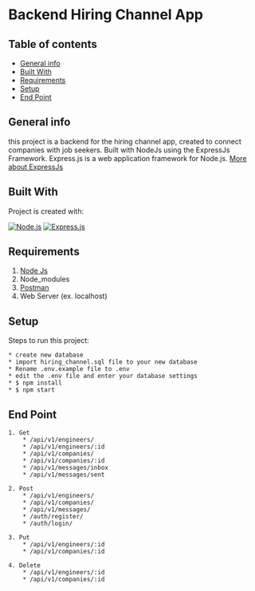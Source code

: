# Backend Hiring Channel App

## Table of contents
* [General info](#general-info)
* [Built With](#built-with)
* [Requirements](#requirements)
* [Setup](#setup)
* [End Point](#end-point)

## General info
this project is a backend for the hiring channel app, created to connect companies with job seekers. Built with NodeJs using the ExpressJs Framework. Express.js is a web application framework for Node.js. [More about ExpressJs](https://en.wikipedia.org/wiki/Express.js)
	
## Built With
Project is created with:

[![Node.js](https://img.shields.io/badge/Node.js-v.10.16-green.svg?style=rounded-square)](https://nodejs.org/)
[![Express.js](https://img.shields.io/badge/Express.js-4.x-orange.svg?style=rounded-square)](https://expressjs.com/en/starter/installing.html)

## Requirements
1. <a href="https://nodejs.org/en/download/">Node Js</a>
2. Node_modules
3. <a href="https://www.getpostman.com/">Postman</a>
4. Web Server (ex. localhost)

## Setup
Steps to run this project:

```
* create new database
* import hiring_channel.sql file to your new database
* Rename .env.example file to .env
* edit the .env file and enter your database settings
* $ npm install
* $ npm start
```

## End Point

```
1. Get
	* /api/v1/engineers/
	* /api/v1/engineers/:id
	* /api/v1/companies/
	* /api/v1/companies/:id
	* /api/v1/messages/inbox
	* /api/v1/messages/sent
	
2. Post
	* /api/v1/engineers/
	* /api/v1/companies/
	* /api/v1/messages/
	* /auth/register/
	* /auth/login/

3. Put
	* /api/v1/engineers/:id
	* /api/v1/companies/:id

4. Delete
	* /api/v1/engineers/:id
	* /api/v1/companies/:id
	
```
